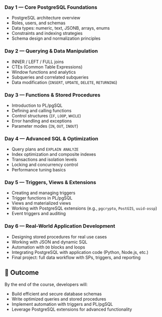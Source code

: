 
### **Day 1 — Core PostgreSQL Foundations**
- PostgreSQL architecture overview  
- Roles, users, and schemas  
- Data types: numeric, text, JSONB, arrays, enums  
- Constraints and indexing strategies  
- Schema design and normalization principles  

### **Day 2 — Querying & Data Manipulation**
- INNER / LEFT / FULL joins  
- CTEs (Common Table Expressions)  
- Window functions and analytics  
- Subqueries and correlated subqueries  
- Data modification (`INSERT`, `UPDATE`, `DELETE`, `RETURNING`)  

### **Day 3 — Functions & Stored Procedures**
- Introduction to PL/pgSQL  
- Defining and calling functions  
- Control structures (`IF`, `LOOP`, `WHILE`)  
- Error handling and exceptions  
- Parameter modes (`IN`, `OUT`, `INOUT`)  

### **Day 4 — Advanced SQL & Optimization**
- Query plans and `EXPLAIN ANALYZE`  
- Index optimization and composite indexes  
- Transactions and isolation levels  
- Locking and concurrency control  
- Performance tuning basics  

### **Day 5 — Triggers, Views & Extensions**
- Creating and managing triggers  
- Trigger functions in PL/pgSQL  
- Views and materialized views  
- Working with PostgreSQL extensions (e.g., `pgcrypto`, `PostGIS`, `uuid-ossp`)  
- Event triggers and auditing  

### **Day 6 — Real-World Application Development**
- Designing stored procedures for real use cases  
- Working with JSON and dynamic SQL  
- Automation with `DO` blocks and loops  
- Integrating PostgreSQL with application code (Python, Node.js, etc.)  
- Final project: full data workflow with SPs, triggers, and reporting  


## 🧠 Outcome
By the end of the course, developers will:
- Build efficient and secure database schemas  
- Write optimized queries and stored procedures  
- Implement automation with triggers and PL/pgSQL  
- Leverage PostgreSQL extensions for advanced functionality  
